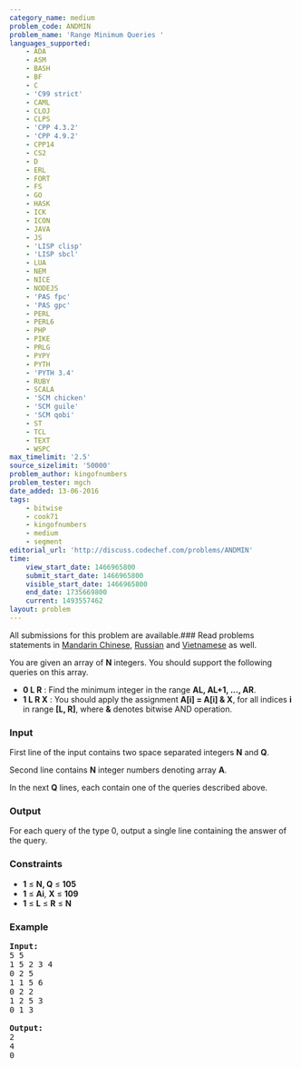 ```yaml
---
category_name: medium
problem_code: ANDMIN
problem_name: 'Range Minimum Queries '
languages_supported:
    - ADA
    - ASM
    - BASH
    - BF
    - C
    - 'C99 strict'
    - CAML
    - CLOJ
    - CLPS
    - 'CPP 4.3.2'
    - 'CPP 4.9.2'
    - CPP14
    - CS2
    - D
    - ERL
    - FORT
    - FS
    - GO
    - HASK
    - ICK
    - ICON
    - JAVA
    - JS
    - 'LISP clisp'
    - 'LISP sbcl'
    - LUA
    - NEM
    - NICE
    - NODEJS
    - 'PAS fpc'
    - 'PAS gpc'
    - PERL
    - PERL6
    - PHP
    - PIKE
    - PRLG
    - PYPY
    - PYTH
    - 'PYTH 3.4'
    - RUBY
    - SCALA
    - 'SCM chicken'
    - 'SCM guile'
    - 'SCM qobi'
    - ST
    - TCL
    - TEXT
    - WSPC
max_timelimit: '2.5'
source_sizelimit: '50000'
problem_author: kingofnumbers
problem_tester: mgch
date_added: 13-06-2016
tags:
    - bitwise
    - cook71
    - kingofnumbers
    - medium
    - segment
editorial_url: 'http://discuss.codechef.com/problems/ANDMIN'
time:
    view_start_date: 1466965800
    submit_start_date: 1466965800
    visible_start_date: 1466965800
    end_date: 1735669800
    current: 1493557462
layout: problem
---
```

All submissions for this problem are available.###  Read problems statements in [Mandarin Chinese](http://www.codechef.com/download/translated/COOK71/mandarin/ANDMIN.pdf), [Russian](http://www.codechef.com/download/translated/COOK71/russian/ANDMIN.pdf) and [Vietnamese](http://www.codechef.com/download/translated/COOK71/vietnamese/ANDMIN.pdf) as well.

You are given an array of **N** integers. You should support the following queries on this array.

- **0 L R** : Find the minimum integer in the range **AL, AL+1, ..., AR**.
- **1 L R X** : You should apply the assignment **A\[i\] = A\[i\] &amp; X**, for all indices **i** in range **\[L, R\]**, where **&amp;** denotes bitwise AND operation.

### Input

First line of the input contains two space separated integers **N** and **Q**.

Second line contains **N** integer numbers denoting array **A**.

In the next **Q** lines, each contain one of the queries described above.

### Output

For each query of the type 0, output a single line containing the answer of the query.

### Constraints

- **1** ≤ **N, Q** ≤ **105**
- **1** ≤ **Ai**, **X** ≤ **109**
- **1** ≤ **L** ≤ **R** ≤ **N**

### Example

<pre><b>Input:</b>
<tt>5 5
1 5 2 3 4
0 2 5
1 1 5 6
0 2 2
1 2 5 3
0 1 3
</tt>
<b>Output:</b>
<tt>2
4
0</tt>
</pre>